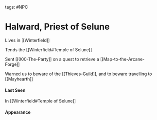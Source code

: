 tags: #NPC

# Halward, Priest of Selune
Lives in [[Winterfield]]

Tends the [[Winterfield#Temple of Selune]]

Sent [[000-The-Party]] on a quest to retrieve a [[Map-to-the-Arcane-Forge]]

Warned us to beware of the [[Thieves-Guild]], and to beware travelling to [[Mayhearth]]



#### Last Seen
In [[Winterfield#Temple of Selune]]

#### Appearance





